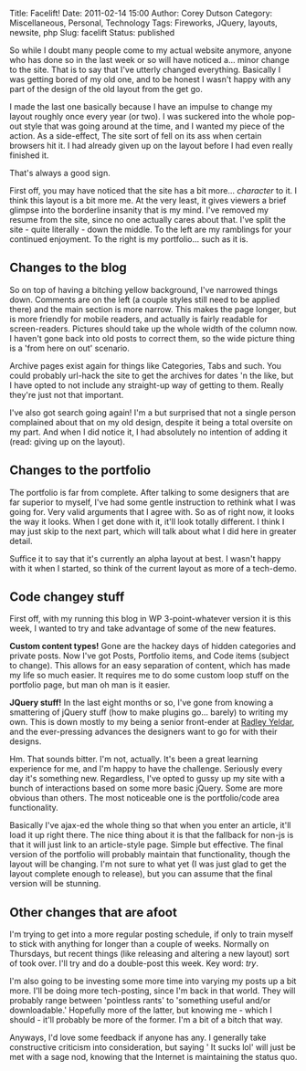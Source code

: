Title: Facelift!
Date: 2011-02-14 15:00
Author: Corey Dutson
Category: Miscellaneous, Personal, Technology
Tags: Fireworks, JQuery, layouts, newsite, php
Slug: facelift
Status: published

So while I doubt many people come to my actual website anymore, anyone
who has done so in the last week or so will have noticed a... minor
change to the site. That is to say that I've utterly changed everything.
Basically I was getting bored of my old one, and to be honest I wasn't
happy with any part of the design of the old layout from the get go.

I made the last one basically because I have an impulse to change my
layout roughly once every year (or two). I was suckered into the whole
pop-out style that was going around at the time, and I wanted my piece
of the action. As a side-effect, The site sort of fell on its ass when
certain browsers hit it. I had already given up on the layout before I
had even really finished it.

That's always a good sign.


<!-- PELICAN_END_SUMMARY -->
First off, you may have noticed that the site has a bit
more... *character* to it. I think this layout is a bit more me. At the
very least, it gives viewers a brief glimpse into the borderline
insanity that is my mind. I've removed my resume from the site, since no
one actually cares about that. I've split the site - quite literally -
down the middle. To the left are my ramblings for your continued
enjoyment. To the right is my portfolio... such as it is.

Changes to the blog
-------------------

So on top of having a bitching yellow background, I've narrowed things
down. Comments are on the left (a couple styles still need to be applied
there) and the main section is more narrow. This makes the page longer,
but is more friendly for mobile readers, and actually is fairly readable
for screen-readers. Pictures should take up the whole width of the
column now. I haven't gone back into old posts to correct them, so the
wide picture thing is a 'from here on out' scenario.

Archive pages exist again for things like Categories, Tabs and such. You
could probably url-hack the site to get the archives for dates 'n the
like, but I have opted to not include any straight-up way of getting to
them. Really they're just not that important.

I've also got search going again! I'm a but surprised that not a single
person complained about that on my old design, despite it being a total
oversite on my part. And when I did notice it, I had absolutely no
intention of adding it (read: giving up on the layout).

Changes to the portfolio
------------------------

The portfolio is far from complete. After talking to some designers that
are far superior to myself, I've had some gentle instruction to rethink
what I was going for. Very valid arguments that I agree with. So as of
right now, it looks the way it looks. When I get done with it, it'll
look totally different. I think I may just skip to the next part, which
will talk about what I did here in greater detail.

Suffice it to say that it's currently an alpha layout at best. I wasn't
happy with it when I started, so think of the current layout as more of
a tech-demo.

Code changey stuff
------------------

First off, with my running this blog in WP 3-point-whatever version it
is this week, I wanted to try and take advantage of some of the new
features.

**Custom content types!** Gone are the hackey days of hidden categories
and private posts. Now I've got Posts, Portfolio items, and Code items
(subject to change). This allows for an easy separation of content,
which has made my life so much easier. It requires me to do some custom
loop stuff on the portfolio page, but man oh man is it easier.

**JQuery stuff!** In the last eight months or so, I've gone from knowing
a smattering of jQuery stuff (how to make plugins go... barely) to
writing my own. This is down mostly to my being a senior front-ender at
[Radley Yeldar](http://ry.com "Radley Yeldar"), and the ever-pressing
advances the designers want to go for with their designs.

Hm. That sounds bitter. I'm not, actually. It's been a great learning
experience for me, and I'm happy to have the challenge. Seriously every
day it's something new. Regardless, I've opted to gussy up my site with
a bunch of interactions based on some more basic jQuery. Some are more
obvious than others. The most noticeable one is the portfolio/code area
functionality.

Basically I've ajax-ed the whole thing so that when you enter an
article, it'll load it up right there. The nice thing about it is that
the fallback for non-js is that it will just link to an article-style
page. Simple but effective. The final version of the portfolio will
probably maintain that functionality, though the layout will be
changing. I'm not sure to what yet (I was just glad to get the layout
complete enough to release), but you can assume that the final version
will be stunning.

Other changes that are afoot
----------------------------

I'm trying to get into a more regular posting schedule, if only to train
myself to stick with anything for longer than a couple of weeks.
Normally on Thursdays, but recent things (like releasing and altering a
new layout) sort of took over. I'll try and do a double-post this week.
Key word: *try*.

I'm also going to be investing some more time into varying my posts up a
bit more. I'll be doing more tech-posting, since I'm back in that world.
They will probably range between 'pointless rants' to 'something useful
and/or downloadable.' Hopefully more of the latter, but knowing me -
which I should - it'll probably be more of the former. I'm a bit of a
bitch that way.

Anyways, I'd love some feedback if anyone has any. I generally take
constructive criticism into consideration, but saying ' It sucks lol'
will just be met with a sage nod, knowing that the Internet is
maintaining the status quo.
